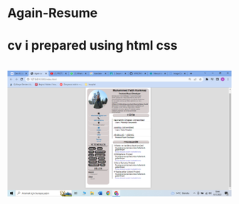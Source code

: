 # Again-Resume

<h1> cv i prepared using html css <h1/>

<img src="https://github.com/MFKORKMAZ42/Again-Resume/blob/main/Again%20cv.png"/><br/>
